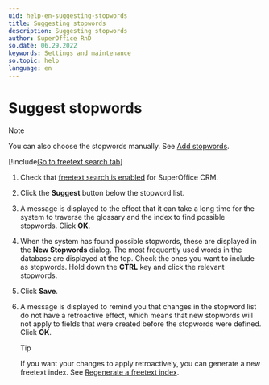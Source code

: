 ```yaml
---
uid: help-en-suggesting-stopwords
title: Suggesting stopwords
description: Suggesting stopwords
author: SuperOffice RnD
so.date: 06.29.2022
keywords: Settings and maintenance
so.topic: help
language: en
---
```


# Suggest stopwords

> [!NOTE]
> You can also choose the stopwords manually. See [Add stopwords][1].

[!include[Go to freetext search tab](../includes/goto-freetext.md)]

1. Check that [freetext search is enabled][2] for SuperOffice CRM.

1. Click the **Suggest** button below the stopword list.

1. A message is displayed to the effect that it can take a long time for the system to traverse the glossary and the index to find possible stopwords. Click **OK**.

1. When the system has found possible stopwords, these are displayed in the **New Stopwords** dialog. The most frequently used words in the database are displayed at the top. Check the ones you want to include as stopwords. Hold down the **CTRL** key and click the relevant stopwords.

1. Click **Save**.

1. A message is displayed to remind you that changes in the stopword list do not have a retroactive effect, which means that new stopwords will not apply to fields that were created before the stopwords were defined. Click **OK**.

    > [!TIP]
    > If you want your changes to apply retroactively, you can generate a new freetext index. See [Regenerate a freetext index][3].

<!-- Referenced links -->
[1]: adding-stopwords.md
[2]: enable.md
[3]: regenerating-freetext-index.md

<!-- Referenced images -->
